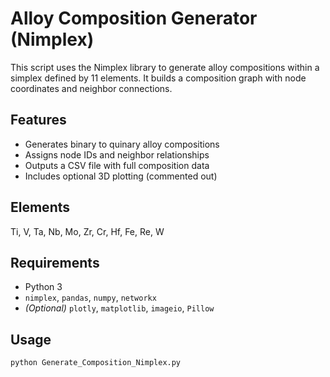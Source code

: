 # Alloy Composition Generator (Nimplex)

This script uses the Nimplex library to generate alloy compositions within a simplex defined by 11 elements. It builds a composition graph with node coordinates and neighbor connections.

## Features

- Generates binary to quinary alloy compositions
- Assigns node IDs and neighbor relationships
- Outputs a CSV file with full composition data
- Includes optional 3D plotting (commented out)

## Elements

Ti, V, Ta, Nb, Mo, Zr, Cr, Hf, Fe, Re, W

## Requirements

- Python 3
- `nimplex`, `pandas`, `numpy`, `networkx`
- *(Optional)* `plotly`, `matplotlib`, `imageio`, `Pillow`

## Usage

```bash
python Generate_Composition_Nimplex.py

